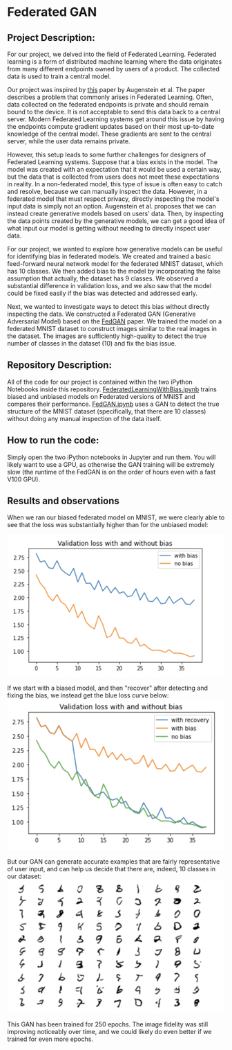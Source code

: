 # Federated GAN
## Project Description:
For our project, we delved into the field of Federated Learning. Federated learning is a form of distributed machine learning where the data originates from many different endpoints owned by users of a product. The collected data is used to train a central model. 

Our project was inspired by [this](https://arxiv.org/pdf/1911.06679.pdf) paper by Augenstein et al. The paper describes a problem that commonly arises in Federated Learning. Often, data collected on the federated endpoints is private and should remain bound to the device. It is not acceptable to send this data back to a central server. Modern Federated Learning systems get around this issue by having the endpoints compute gradient updates based on their most up-to-date knowledge of the central model. These gradients are sent to the central server, while the user data remains private.

However, this setup leads to some further challenges for designers of Federated Learning systems. Suppose that a bias exists in the model. The model was created with an expectation that it would be used a certain way, but the data that is collected from users does not meet these expectations in reality. In a non-federated model, this type of issue is often easy to catch and resolve, because we can manually inspect the data. However, in a federated model that must respect privacy, directly inspecting the model's input data is simply not an option. Augenstein et al. proposes that we can instead create generative models based on users' data. Then, by inspecting the data points created by the generative models, we can get a good idea of what input our model is getting without needing to directly inspect user data.

For our project, we wanted to explore how generative models can be useful for identifying bias in federated models. We created and trained a basic feed-forward neural network model for the federated MNIST dataset, which has 10 classes. We then added bias to the model by incorporating the false assumption that actually, the dataset has 9 classes. We observed a substantial difference in validation loss, and we also saw that the model could be fixed easily if the bias was detected and addressed early. 

Next, we wanted to investigate ways to detect this bias without directly inspecting the data. We constructed a Federated GAN (Generative Adversarial Model) based on the [FedGAN](https://arxiv.org/pdf/2006.07228.pdf) paper. We trained the model on a federated MNIST dataset to construct images similar to the real images in the dataset. The images are sufficiently high-quality to detect the true number of classes in the dataset (10) and fix the bias issue. 


## Repository Description:
All of the code for our project is contained within the two iPython Notebooks inside this repository. [FederatedLearningWithBias.ipynb](FederatedLearningWithBias.ipynb) trains biased and unbiased models on Federated versions of MNIST and compares their performance. [FedGAN.ipynb](FedGAN.ipynb) uses a GAN to detect the true structure of the MNIST dataset (specifically, that there are 10 classes) without doing any manual inspection of the data itself. 


## How to run the code:
Simply open the two iPython notebooks in Jupyter and run them. You will likely want to use a GPU, as otherwise the GAN training will be extremely slow (the runtime of the FedGAN is on the order of hours even with a fast V100 GPU).


## Results and observations
When we ran our biased federated model on MNIST, we were clearly able to see that the loss was substantially higher than for the unbiased model:

![image1](images/bias_vs_no_bias.png)


If we start with a biased model, and then "recover" after detecting and fixing the bias, we instead get the blue loss curve below:
![image2](images/bias_recovery.png)


But our GAN can generate accurate examples that are fairly representative of user input, and can help us decide that there are, indeed, 10 classes in our dataset:
![image3](images/gan_examples.png)

This GAN has been trained for 250 epochs. The image fidelity was still improving noticeably over time, and we could likely do even better if we trained for even more epochs. 